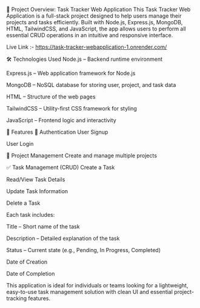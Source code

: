 📌 Project Overview: Task Tracker Web Application
This Task Tracker Web Application is a full-stack project designed to help users manage their projects and tasks efficiently. Built with Node.js, Express.js, MongoDB, HTML, TailwindCSS, and JavaScript, the app allows users to perform all essential CRUD operations in an intuitive and responsive interface.

Live Link :- https://task-tracker-webapplication-1.onrender.com/

🛠️ Technologies Used
Node.js – Backend runtime environment

Express.js – Web application framework for Node.js

MongoDB – NoSQL database for storing user, project, and task data

HTML – Structure of the web pages

TailwindCSS – Utility-first CSS framework for styling

JavaScript – Frontend logic and interactivity

👥 Features
🔐 Authentication
User Signup

User Login

📂 Project Management
Create and manage multiple projects

✅ Task Management (CRUD)
Create a Task

Read/View Task Details

Update Task Information

Delete a Task

Each task includes:

Title – Short name of the task

Description – Detailed explanation of the task

Status – Current state (e.g., Pending, In Progress, Completed)

Date of Creation

Date of Completion

This application is ideal for individuals or teams looking for a lightweight, easy-to-use task management solution with clean UI and essential project-tracking features.
